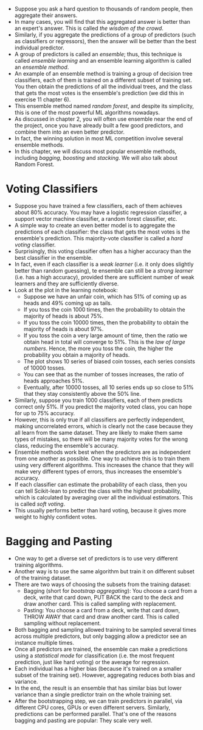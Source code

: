 - Suppose you ask a hard question to thousands of random people, then aggregate their answers. 
- In many cases, you will find that this aggregated answer is better than an expert's answer. This is called *the wisdom of the crowd*.
- Similarly, if you aggregate the predictions of a group of predictors (such as classifiers or regressors), then the answer will be better than the best individual predictor.
- A group of predictors is called an *ensemble*; thus, this technique is called *ensemble learning* and an ensemble learning algorithm is called an *ensemble method*.
- An example of an ensemble method is training a group of decision tree classifiers, each of them is trained on a different subset of training set. You then obtain the predictions of all the individual trees, and the class that gets the most votes is the ensemble's prediction (we did this in exercise 11 chapter 6).
- This ensemble method named *random forest*, and despite its simplicity, this is one of the most powerful ML algorithms nowadays.
- As discussed in chapter 2, you will often use ensemble near the end of the project, once you have already built a few good predictors, and combine them into an even better predictor. 
- In fact, the winning solution in most ML competition involve several ensemble methods.
- In this chapter, we will discuss most popular ensemble methods, including *bagging*, *boosting* and *stacking*. We will also talk about Random Forest.

# Voting Classifiers

- Suppose you have trained a few classifiers, each of them achieves about 80% accuracy. You may have a logistic regression classifier, a support vector machine classifier, a random forest classifier, etc.
- A simple way to create an even better model is to aggregate the predictions of each classifier: the class that gets the most votes is the ensemble's prediction. This majority-vote classifier is called a *hard voting* classifier.
- Surprisingly, this voting classifier often has a higher accuracy than the best classifier in the ensemble. 
- In fact, even if each classifier is a *weak learner* (i.e. it only does slightly better than random guessing), te ensemble can still be a *strong learner* (i.e. has a high accuracy), provided there are sufficient number of weak learners and they are sufficiently diverse.
- Look at the plot in the learning notebook:
    - Suppose we have an unfair coin, which has 51% of coming up as heads and 49% coming up as tails.
    - If you toss the coin 1000 times, then the probability to obtain the majority of heads is about 75%.
    - If you toss the coin 10000 times, then the probability to obtain the majority of heads is about 97%.
    - If you toss the coin a very large amount of time, then the ratio we obtain head in total will converge to 51%. This is the *law of large numbers*. Hence, the more you toss the coin, the higher the probability you obtain a majority of heads.
    - The plot shows 10 series of biased coin tosses, each series consists of 10000 tosses. 
    - You can see that as the number of tosses increases, the ratio of heads approaches 51%.
    - Eventually, after 10000 tosses, all 10 series ends up so close to 51% that they stay consistently above the 50% line.
- Similarly, suppose you train 1000 classifiers, each of them predicts correct only 51%. If you predict the majority voted class, you can hope for up to 75% accuracy. 
- However, this is only true if all classifiers are perfectly independent, making uncorrelated errors, which is clearly not the case because they all learn from the same dataset. They are likely to make them same types of mistakes, so there will be many majority votes for the wrong class, reducing the ensemble's accuracy. 
- Ensemble methods work best when the predictors are as independent from one another as possible. One way to achieve this is to train them using very different algorithms. This increases the chance that they will make very different types of errors, thus increases the ensemble's accuracy.
- If each classifier can estimate the probability of each class, then you can tell Scikit-lean to predict the class with the highest probability, which is calculated by averaging over all the individual estimators. This is called *soft voting*.
- This usually performs better than hard voting, because it gives more weight to highly confident votes.

# Bagging and Pasting

- One way to get a diverse set of predictors is to use very different training algorithms.
- Another way is to use the same algorithm but train it on different subset of the training dataset.
- There are two ways of choosing the subsets from the training dataset:
    - Bagging (short for *bootstrap aggregating*): You choose a card from a deck, write that card down, PUT BACK the card to the deck and draw another card. This is called sampling with replacement.
    - Pasting: You choose a card from a deck, write that card down, THROW AWAY that card and draw another card. This is called sampling without replacement.
- Both bagging and sampling allowed training to be sampled several times across multiple predictors, but only bagging allow a predictor see an instance multiple times.
- Once all predictors are trained, the ensemble can make a predictions using a *statistical mode* for classification (i.e. the most frequent prediction, just like hard voting) or the average for regression.
- Each individual has a higher bias (because it's trained on a smaller subset of the training set). However, aggregating reduces both bias and variance.
- In the end, the result is an ensemble that has similar bias but lower variance than a single predictor train on the whole training set.
- After the bootstrapping step, we can train predictors in parallel, via different CPU cores, GPUs or even different servers. Similarly, predictions can be performed parallel. That's one of the reasons bagging and pasting are popular: They scale very well.


